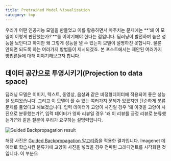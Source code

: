 ```yaml
---
title: Pretrained Model Visualization
category: tmp
---
```


우리가 어떤 인공지능 모델을 만들었고 이를 활용하면서 마주치는 문제에는 **'왜 이 모델이 이렇게 판단했는가?'**를 이야기해야 한다는 점입니다.
딥러닝이 발전하며 높은 성능을 보인다고 하지만 왜 그렇게 성능을 낼 수 있는지 모델이 설명하진 못합니다.
물론 안되면 되도록 하는 여러가지 방법들이 제시되겠죠.
본 포스트에서는 제안된 여러가지 방법론들에 대해 이야기해보고자 합니다.

## 데이터 공간으로 투영시키기(Projection to data space)

딥러닝 모델은 이미지, 텍스트, 동영상, 음성과 같은 비정형데이터에 적용되어 좋은 성능을 보여왔습니다.
그리고 이 모델이 풀 수 있는 여러가지 문제가 있겠지만 단순하게 분류문제를 풀었다고 해보겠습니다.
입력 데이터가 고양이 사진일 경우 '왜 이것을 고양이 사진으로 분류했는가?', 입력 데이터가 영화 리뷰일 경우 '왜 이 리뷰를 긍정 리뷰로 분류했는가?'와 같은 질문이 우리가 요구하는 설명력입니다.

![](/public/img/pretrained_model_visualization_figure1.JPG "Guided Backpropagation result")

해당 사진은 [Guided Backpropagation 알고리즘](https://towardsdatascience.com/how-to-code-the-transformer-in-pytorch-24db27c8f9ec)을 적용한 결과입니다.
Imagenet 데이터로 학습시킨 분류기에 고양이 사진을 넣었을 경우 전파된 그래디언트를 시각화한 것입니다.
이 부분으
